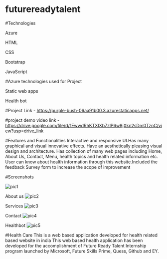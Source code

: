 # futurereadytalent
#Technologies

Azure

HTML

CSS

Bootstrap

JavaScript

#Azure technologies used for Project

Static web apps

Health bot

#Project Link - https://purple-bush-06aa91b00.3.azurestaticapps.net/

#project demo video link -https://drive.google.com/file/d/1EwwdRhKTXIXb7zlP6w8jXkn2sDm0TznC/view?usp=drive_link

#Features and Functionalities 
Interactive and responsive UI.Has many graphical and visual innovative effects.
Have an aesthetically pleasing visual design and architecture.
Has collection of many web pages including Home, About Us, Contact, Menu, health topics and health related information etc.
User can know about health information through this website.Included the feedback Survey form to increase the scope of improvement

#Screenshots

![pic1](https://github.com/bhosalesraya/futurereadytalent/assets/78893532/759648c2-ad67-4549-aeca-e2f957fae1a6)

About us
![pic2](https://github.com/bhosalesraya/futurereadytalent/assets/78893532/a7cfc2cd-2fbc-4a51-aead-830166c5e2a5)

Services
![pic3](https://github.com/bhosalesraya/futurereadytalent/assets/78893532/21e40b36-26d4-4ee5-8397-3418571daa20)

Contact
![pic4](https://github.com/bhosalesraya/futurereadytalent/assets/78893532/03892300-3d08-4934-9a59-a79a26ad95db)

Healthbot
![pic5](https://github.com/bhosalesraya/futurereadytalent/assets/78893532/d5d608cf-cf91-4c26-a97b-3e92360dd763)

#Health Care
This is a web based application developed for health related based website in india
This web based health application has been developed for the accomplishment of Future Ready Talent Internship program launched by Microsoft, Future Skills Prime, Quess, Github and EY.

